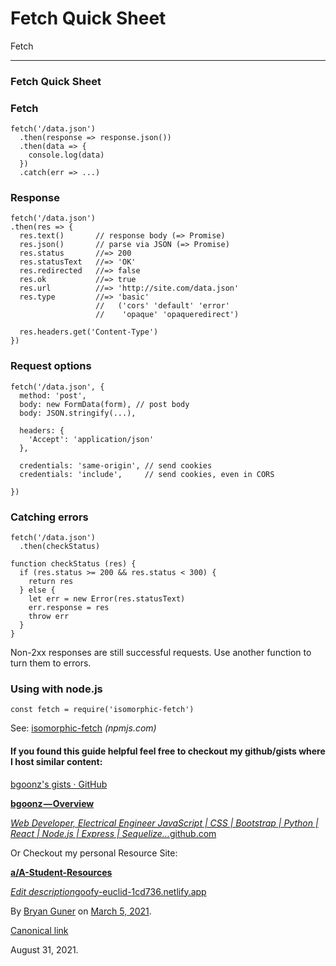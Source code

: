 # Fetch Quick Sheet

Fetch

---

### Fetch Quick Sheet

### Fetch

    fetch('/data.json')
      .then(response => response.json())
      .then(data => {
        console.log(data)
      })
      .catch(err => ...)

### Response

    fetch('/data.json')
    .then(res => {
      res.text()       // response body (=> Promise)
      res.json()       // parse via JSON (=> Promise)
      res.status       //=> 200
      res.statusText   //=> 'OK'
      res.redirected   //=> false
      res.ok           //=> true
      res.url          //=> 'http://site.com/data.json'
      res.type         //=> 'basic'
                       //   ('cors' 'default' 'error'
                       //    'opaque' 'opaqueredirect')

      res.headers.get('Content-Type')
    })

### Request options

    fetch('/data.json', {
      method: 'post',
      body: new FormData(form), // post body
      body: JSON.stringify(...),

      headers: {
        'Accept': 'application/json'
      },

      credentials: 'same-origin', // send cookies
      credentials: 'include',     // send cookies, even in CORS

    })

### Catching errors

    fetch('/data.json')
      .then(checkStatus)

    function checkStatus (res) {
      if (res.status >= 200 && res.status < 300) {
        return res
      } else {
        let err = new Error(res.statusText)
        err.response = res
        throw err
      }
    }

Non-2xx responses are still successful requests. Use another function to turn them to errors.

### Using with node.js

    const fetch = require('isomorphic-fetch')

See: <a href="https://npmjs.com/package/isomorphic-fetch" class="markup--anchor markup--p-anchor">isomorphic-fetch</a> _(npmjs.com)_

#### If you found this guide helpful feel free to checkout my github/gists where I host similar content:

<a href="https://gist.github.com/bgoonz" class="markup--anchor markup--p-anchor">bgoonz's gists · GitHub</a>

<a href="https://github.com/bgoonz" class="markup--anchor markup--mixtapeEmbed-anchor" title="https://github.com/bgoonz"><strong>bgoonz — Overview</strong>
<br/>

<em>Web Developer, Electrical Engineer JavaScript | CSS | Bootstrap | Python | React | Node.js | Express | Sequelize…</em>github.com</a><a href="https://github.com/bgoonz" class="js-mixtapeImage mixtapeImage u-ignoreBlock"></a>

Or Checkout my personal Resource Site:

<a href="https://goofy-euclid-1cd736.netlify.app/" class="markup--anchor markup--mixtapeEmbed-anchor" title="https://goofy-euclid-1cd736.netlify.app/"><strong>a/A-Student-Resources</strong>
<br/>

<em>Edit description</em>goofy-euclid-1cd736.netlify.app</a><a href="https://goofy-euclid-1cd736.netlify.app/" class="js-mixtapeImage mixtapeImage u-ignoreBlock"></a>

By <a href="https://medium.com/@bryanguner" class="p-author h-card">Bryan Guner</a> on [March 5, 2021](https://medium.com/p/8872650742b4).

<a href="https://medium.com/@bryanguner/fetch-quick-sheet-8872650742b4" class="p-canonical">Canonical link</a>

August 31, 2021.
